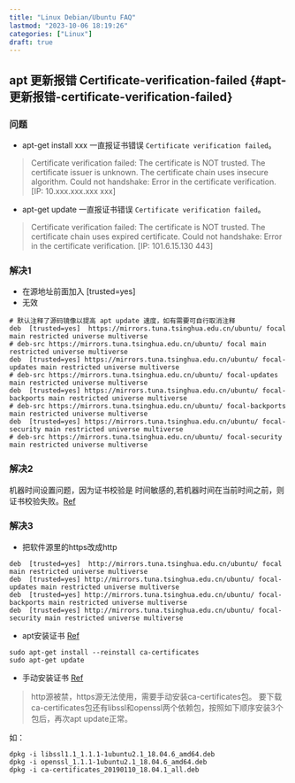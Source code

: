 ```yaml
---
title: "Linux Debian/Ubuntu FAQ"
lastmod: "2023-10-06 18:19:26"
categories: ["Linux"]
draft: true
---
```


## apt 更新报错 Certificate-verification-failed {#apt-更新报错-certificate-verification-failed}

### 问题

-   apt-get install xxx 一直报证书错误 `Certificate verification failed`。

> Certificate verification failed: The certificate is NOT trusted. The certificate issuer is unknown. The certificate chain uses insecure algorithm. Could not handshake: Error in the certificate verification. \[IP: 10.xxx.xxx.xxx xxx\]

-   apt-get update 一直报证书错误 `Certificate verification failed`。

> Certificate verification failed: The certificate is NOT trusted. The certificate chain uses expired certificate. Could not handshake: Error in the certificate verification. \[IP: 101.6.15.130 443\]

### 解决1

-   在源地址前面加入 \[trusted=yes\]
-   无效

```
# 默认注释了源码镜像以提高 apt update 速度，如有需要可自行取消注释
deb  [trusted=yes]  https://mirrors.tuna.tsinghua.edu.cn/ubuntu/ focal main restricted universe multiverse
# deb-src https://mirrors.tuna.tsinghua.edu.cn/ubuntu/ focal main restricted universe multiverse
deb  [trusted=yes] https://mirrors.tuna.tsinghua.edu.cn/ubuntu/ focal-updates main restricted universe multiverse
# deb-src https://mirrors.tuna.tsinghua.edu.cn/ubuntu/ focal-updates main restricted universe multiverse
deb  [trusted=yes] https://mirrors.tuna.tsinghua.edu.cn/ubuntu/ focal-backports main restricted universe multiverse
# deb-src https://mirrors.tuna.tsinghua.edu.cn/ubuntu/ focal-backports main restricted universe multiverse
deb  [trusted=yes] https://mirrors.tuna.tsinghua.edu.cn/ubuntu/ focal-security main restricted universe multiverse
# deb-src https://mirrors.tuna.tsinghua.edu.cn/ubuntu/ focal-security main restricted universe multiverse
```

### 解决2

机器时间设置问题，因为证书校验是 时间敏感的,若机器时间在当前时间之前，则证书校验失败。[Ref](https://juejin.cn/post/6844904106050453511)

### 解决3

-   把软件源里的https改成http

```
deb  [trusted=yes]  http://mirrors.tuna.tsinghua.edu.cn/ubuntu/ focal main restricted universe multiverse
deb  [trusted=yes] http://mirrors.tuna.tsinghua.edu.cn/ubuntu/ focal-updates main restricted universe multiverse
deb  [trusted=yes] http://mirrors.tuna.tsinghua.edu.cn/ubuntu/ focal-backports main restricted universe multiverse
deb  [trusted=yes] http://mirrors.tuna.tsinghua.edu.cn/ubuntu/ focal-security main restricted universe multiverse
```

-   apt安装证书
    [Ref](https://blog.csdn.net/sinat_38800908/article/details/102839087)

```
sudo apt-get install --reinstall ca-certificates
sudo apt-get update
```

-   手动安装证书
    [Ref](https://blog.csdn.net/sc_goddog/article/details/106527014)

> http源被禁，https源无法使用，需要手动安装ca-certificates包。
> 要下载ca-certificates包还有libssl和openssl两个依赖包，按照如下顺序安装3个包后，再次apt update正常。

如：

```
dpkg -i libssl1.1_1.1.1-1ubuntu2.1_18.04.6_amd64.deb
dpkg -i openssl_1.1.1-1ubuntu2.1_18.04.6_amd64.deb
dpkg -i ca-certificates_20190110_18.04.1_all.deb